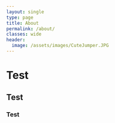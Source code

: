 ```yaml
---
layout: single
type: page
title: About
permalink: /about/
classes: wide
header:
  image: /assets/images/CuteJumper.JPG
---
```


# Test
## Test
### Test
